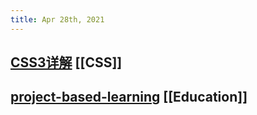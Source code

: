 ```yaml
---
title: Apr 28th, 2021
---
```


## [CSS3详解](https://github.com/airen/CSS3)  [[CSS]]
## [project-based-learning](https://github.com/tuvtran/project-based-learning#cc) [[Education]]

